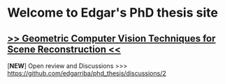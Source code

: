 # Welcome to Edgar's PhD thesis site

## [>> Geometric Computer Vision Techniques for Scene Reconstruction <<](https://github.com/edgarriba/phd_thesis/blob/master/phd_eriba.pdf)

[**NEW**] Open review and Discussions >>> https://github.com/edgarriba/phd_thesis/discussions/2
